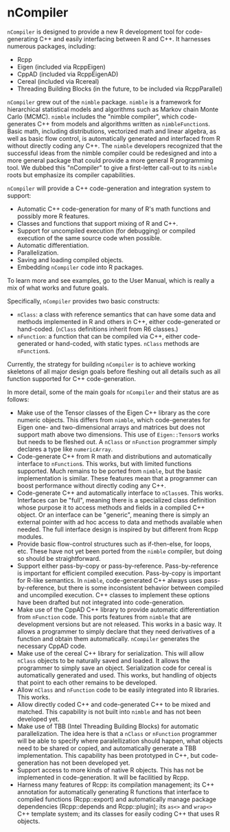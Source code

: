 # nCompiler

`nCompiler` is designed to provide a new R development tool for code-generating C++ and easily interfacing between R and C++.  It harnesses numerous packages, including:

- Rcpp
- Eigen (included via RcppEigen)
- CppAD (included via RcppEigenAD)
- Cereal (included via Rcereal)
- Threading Building Blocks (in the future, to be included via RcppParallel)

`nCompiler` grew out of the `nimble` package.  `nimble` is a framework for hierarchical statistical models and algorithms such as Markov chain Monte Carlo (MCMC).   `nimble` includes the "nimble compiler", which code-generates C++ from models and algorithms written as `nimbleFunction`s.   Basic math, including distributions, vectorized math and linear algebra, as well as basic flow control, is automatically generated and interfaced from R without directly coding any C++.  The `nimble` developers recognized that the successful ideas from the nimble compiler could be redesigned and into a more general package that could provide a more general R programming tool.  We dubbed this "nCompiler" to give a first-letter call-out to its `nimble` roots but emphasize its compiler capabilities.

`nCompiler` will provide a C++ code-generation and integration system to support:
- Automatic C++ code-generation for many of R's math functions and possibly more R features.
- Classes and functions that support mixing of R and C++.
- Support for uncompiled execution (for debugging) or compiled execution of the same source code when possible.
- Automatic differentiation.
- Parallelization.
- Saving and loading compiled objects.
- Embedding `nCompiler` code into R packages.

To learn more and see examples, go to the User Manual, which is really a mix of what works and future goals.

Specifically, `nCompiler` provides two basic constructs:

- `nClass`: a class with reference semantics that can have some data and methods implemented in R and others in C++, either code-generated or hand-coded.  (`nClass` definitions inherit from R6 classes.)
- `nFunction`: a function that can be compiled via C++, either code-generated or hand-coded, with static types.  `nClass` methods are `nFunction`s.

Currently, the strategy for building `nCompiler` is to achieve working skeletons of all major design goals before fleshing out all details such as all function supported for C++ code-generation.

In more detail, some of the main goals for `nCompiler` and their status are as follows:

- Make use of the Tensor classes of the Eigen C++ library as the core numeric objects.  This differs from `nimble`, which code-generates for Eigen one- and two-dimensional arrays and matrices but does not support math above two dimensions.  This use of `Eigen::Tensor`s works but needs to be fleshed out.  A `nClass` or `nFunction` programmer simply declares a type like `numericArray`.
- Code-generate C++ from R math and distributions and automatically interface to `nFunction`s.  This works, but with limited functions supported.  Much remains to be ported from `nimble`, but the basic implementation is similar.  These features mean that a programmer can boost performance without directly coding any C++.
- Code-generate C++ and automatically interface to `nClass`es.  This works.  Interfaces can be "full", meaning there is a specialized class definition whose purpose it to access methods and fields in a compiled C++ object.  Or an interface can be "generic", meaning there is simply an external pointer with ad hoc access to data and methods available when needed.  The full interface design is inspired by but different from Rcpp modules.
- Provide basic flow-control structures such as if-then-else, for loops, etc.  These have not yet been ported from the `nimble` compiler, but doing so should be straightforward.
- Support either pass-by-copy or pass-by-reference.  Pass-by-reference is important for efficient compiled execution.  Pass-by-copy is important for R-like semantics.  In `nimble`, code-generated C++ always uses pass-by-reference, but there is some inconsistent behavior between compiled and uncompiled execution.   C++ classes to implement these options have been drafted but not integrated into code-generation.
- Make use of the CppAD C++ library to provide automatic differentiation from `nFunction` code.   This ports features from `nimble` that are development versions but are not released.  This works in a basic way.  It allows a programmer to simply declare that they need derivatives of a function and obtain them automatically.  `nCompiler` generates the necessary CppAD code.
- Make use of the cereal C++ library for serialization.  This will allow `nClass` objects to be naturally saved and loaded.   It allows the programmer to simply save an object.  Serialization code for cereal is automatically generated and used.   This works, but handling of objects that point to each other remains to be developed.
- Allow `nClass` and `nFunction` code to be easily integrated into R libraries.  This works.
- Allow directly coded C++ and code-generated C++ to be mixed and matched.  This capability is not built into `nimble` and has not been developed yet.
- Make use of TBB (Intel Threading Building Blocks) for automatic parallelization.  The idea here is that a `nClass` or `nFunction` programmer will be able to specify where paralellization should happen, what objects need to be shared or copied, and automatically generate a TBB implementation.  This capability has been prototyped in C++, but code-generation has not been developed yet.
- Support access to more kinds of native R objects.  This has not be implemented in code-generation.  It will be facilitied by Rcpp.
- Harness many features of Rcpp:  its compilation management; its C++ annotation for automatically generating R  functions that interface to compiled functions (Rcpp::export) and automatically manage package dependencies (Rcpp::depends and Rcpp::plugin); its `as<>` and `wrap<>` C++ template system; and its classes for easily coding C++ that uses R objects.
